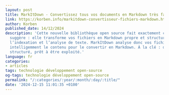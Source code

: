 ```yaml
---
layout: post
title: MarkItDown - Convertissez tous vos documents en Markdown très facilement
link: https://korben.info/markitdown-convertisseur-fichiers-markdown.html
author: Korben
published_date: 14/12/2024
description: 'Cette nouvelle bibliothèque open source fait exactement ce que son nom
  suggère : elle transforme vos fichiers en Markdown propre et structuré, idéal pour
  l’indexation et l’analyse de texte. MarkItDown analyse donc vos fichiers et en extrait
  intelligemment le contenu pour le convertir en Markdown. À la clé : du texte parfaitement
  structuré, prêt à être exploité.'
language: fr
categories:
- articles
tags: technologie développement open-source
og-tags: technologie développement open-source
permalink: "/:categories/:year/:month/:day/:title/"
date: '2024-12-15 11:01:35 +0100'
---
```

